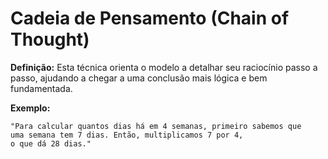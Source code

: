 # Cadeia de Pensamento (Chain of Thought)

>
**Definição:** 
Esta técnica orienta o modelo a detalhar seu raciocínio passo a passo, ajudando a chegar a uma conclusão mais lógica e bem fundamentada.
>
>
**Exemplo:** 

```
"Para calcular quantos dias há em 4 semanas, primeiro sabemos que 
uma semana tem 7 dias. Então, multiplicamos 7 por 4, 
o que dá 28 dias."
```
